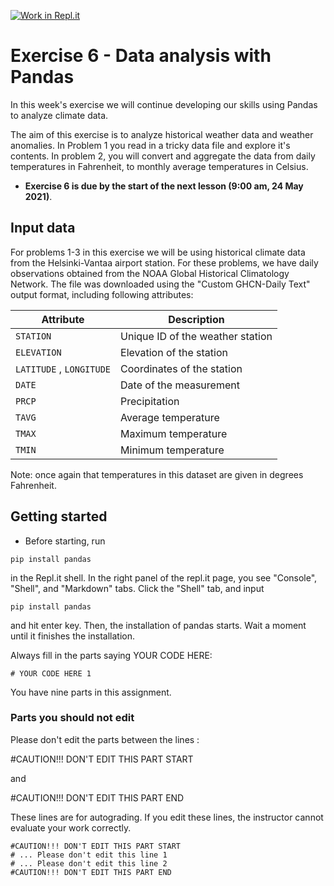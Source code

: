 [![Work in Repl.it](https://classroom.github.com/assets/work-in-replit-14baed9a392b3a25080506f3b7b6d57f295ec2978f6f33ec97e36a161684cbe9.svg)](https://classroom.github.com/online_ide?assignment_repo_id=4775856&assignment_repo_type=AssignmentRepo)
# Exercise 6 - Data analysis with Pandas

In this week's exercise we will continue developing our skills using Pandas to analyze climate data.

The aim of this exercise is to analyze historical weather data and weather anomalies. In Problem 1 you read in a tricky data file and explore it's contents. In problem 2, you will convert and aggregate the data from daily temperatures in Fahrenheit, to monthly average temperatures in Celsius. 
- **Exercise 6 is due by the start of the next lesson (9:00 am, 24 May 2021)**.

## Input data
For problems 1-3 in this exercise we will be using historical climate data from the Helsinki-Vantaa airport station. For these problems, we have daily observations obtained from the NOAA Global Historical Climatology Network. The file was downloaded using the "Custom GHCN-Daily Text" output format, including following attributes:

| Attribute                | Description                      |
|--------------------------|----------------------------------|
| `STATION`                | Unique ID of the weather station |
| `ELEVATION`              | Elevation of the station         |
| `LATITUDE` , `LONGITUDE` | Coordinates of the station       |
| `DATE`                   | Date of the measurement          |
| `PRCP`                   | Precipitation                    |
| `TAVG`                   | Average temperature              |
| `TMAX`                   | Maximum temperature              |
| `TMIN`                   | Minimum temperature              |

Note: once again that temperatures in this dataset are given in degrees Fahrenheit.

## Getting started

- Before starting, run 

```Shell
pip install pandas
```

in the Repl.it shell. In the right panel of the repl.it page, you see "Console", "Shell", and "Markdown" tabs. Click the "Shell" tab, and input 
```Shell
pip install pandas
```
and hit enter key. Then, the installation of pandas starts. Wait a moment until it finishes the installation.

Always fill in the parts saying YOUR CODE HERE:
```
# YOUR CODE HERE 1
```
You have nine parts in this assignment.

### Parts you should not edit
Please don't edit the parts between the lines : 

#CAUTION!!! DON'T EDIT THIS PART START

and

#CAUTION!!! DON'T EDIT THIS PART END

These lines are for autograding.  If you edit these lines, the instructor cannot evaluate your work correctly.

```
#CAUTION!!! DON'T EDIT THIS PART START
# ... Please don't edit this line 1
# ... Please don't edit this line 2
#CAUTION!!! DON'T EDIT THIS PART END
```
